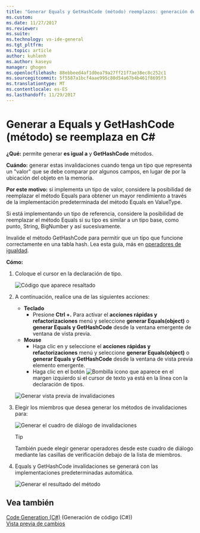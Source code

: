 ```yaml
---
title: "Generar Equals y GetHashCode (método) reemplazos: generación de código (C#) | Documentos de Microsoft"
ms.custom: 
ms.date: 11/27/2017
ms.reviewer: 
ms.suite: 
ms.technology: vs-ide-general
ms.tgt_pltfrm: 
ms.topic: article
author: kuhlenh
ms.author: kaseyu
manager: ghogen
ms.openlocfilehash: 88ebbeed4af1d0ea79a27ff21f7ae38ec8c252c1
ms.sourcegitcommit: 5f5587a1bcf4aae995c80d54a67b4b461f8695f3
ms.translationtype: MT
ms.contentlocale: es-ES
ms.lasthandoff: 11/29/2017
---
```

# <a name="generate-equals-and-gethashcode-method-overrides-in-c"></a>Generar a Equals y GetHashCode (método) se reemplaza en C# #

**¿Qué:** permite generar **es igual a** y **GetHashCode** métodos.

**Cuándo:** generar estas invalidaciones cuando tenga un tipo que representa un "valor" que se debe comparar por algunos campos, en lugar de por la ubicación del objeto en la memoria.

**Por este motivo:** si implementa un tipo de valor, considere la posibilidad de reemplazar el método Equals para obtener un mayor rendimiento a través de la implementación predeterminada del método Equals en ValueType.

Si está implementando un tipo de referencia, considere la posibilidad de reemplazar el método Equals si su tipo es similar a un tipo base, como punto, String, BigNumber y así sucesivamente.

Invalide el método GetHashCode para permitir que un tipo que funcione correctamente en una tabla hash. Lea esta guía, más en [operadores de igualdad](/dotnet/standard/design-guidelines/equality-operators).

**Cómo:**

1. Coloque el cursor en la declaración de tipo.

   ![Código que aparece resaltado](media/overrides_highlight.png)

1. A continuación, realice una de las siguientes acciones:
   * **Teclado**
     * Presione **Ctrl +.** Para activar el **acciones rápidas y refactorizaciones** menú y seleccione **generar Equals(object)** o **generar Equals y GetHashCode** desde la ventana emergente de ventana de vista previa.
   * **Mouse**
     * Haga clic en y seleccione el **acciones rápidas y refactorizaciones** menú y seleccione **generar Equals(object)** o **generar Equals y GetHashCode** desde la ventana de vista previa elemento emergente.
     * Haga clic en el botón ![Bombilla](media/bulb.png) icono que aparece en el margen izquierdo si el cursor de texto ya está en la línea con la declaración de tipos.

   ![Generar vista previa de invalidaciones](media/overrides_preview.png)

1. Elegir los miembros que desea generar los métodos de invalidaciones para:

    ![Generar el cuadro de diálogo de invalidaciones](media/overrides_dialog.png)

    > [!TIP]
    > También puede elegir generar operadores desde este cuadro de diálogo mediante las casillas de verificación debajo de la lista de miembros.

1. Equals y GetHashCode invalidaciones se generará con las implementaciones predeterminadas automática.

   ![Generar el resultado del método](media/overrides_result.png)

## <a name="see-also"></a>Vea también

[Code Generation (C#)](../code-generation-csharp.md) (Generación de código (C#))  
[Vista previa de cambios](../../ide/preview-changes.md)
